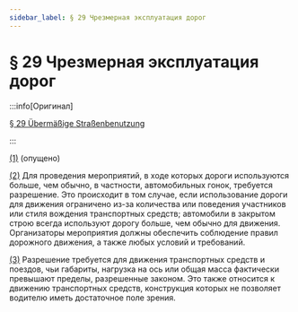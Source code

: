 ```yaml
---
sidebar_label: § 29 Чрезмерная эксплуатация дорог
---
```


# § 29 Чрезмерная эксплуатация дорог

:::info[Оригинал]

[§ 29 Übermäßige Straßenbenutzung](https://www.gesetze-im-internet.de/stvo_2013/__29.html)

:::


<span id="1">[(1)](#1)</span> (опущено)


<span id="2">[(2)](#2)</span> Для проведения мероприятий, в ходе которых дороги используются больше, чем обычно, в
частности, автомобильных гонок, требуется разрешение. Это происходит в том случае, если
использование дороги для движения ограничено из-за количества или поведения участников или стиля
вождения транспортных средств; автомобили в закрытом строю всегда используют дорогу больше, чем
обычно для движения. Организаторы мероприятия должны обеспечить соблюдение правил дорожного
движения, а также любых условий и требований.


<span id="3">[(3)](#3)</span> Разрешение требуется для движения транспортных средств и поездов, чьи габариты, нагрузка на
ось или общая масса фактически превышают пределы, разрешенные законом. Это также относится к
движению транспортных средств, конструкция которых не позволяет водителю иметь достаточное
поле зрения.
